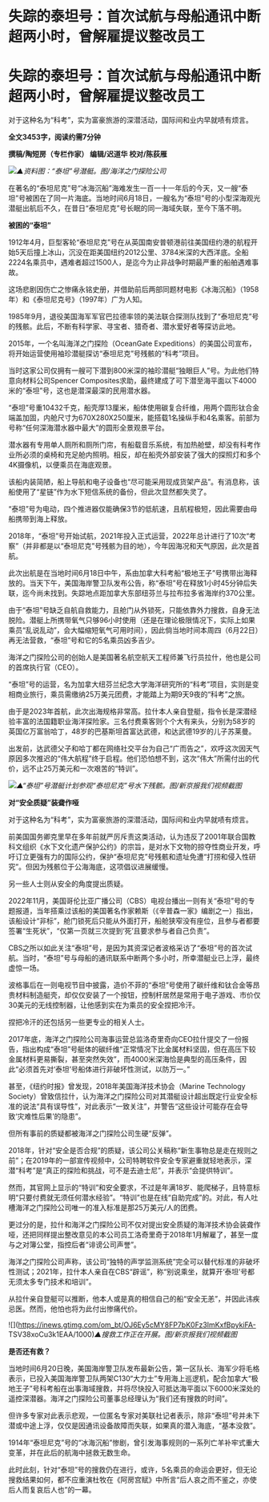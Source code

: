 # 失踪的泰坦号：首次试航与母船通讯中断超两小时，曾解雇提议整改员工

# 失踪的泰坦号：首次试航与母船通讯中断超两小时，曾解雇提议整改员工

对于这种名为“科考”，实为富豪旅游的深潜活动，国际间和业内早就啧有烦言。

**全文3453字，阅读约需7分钟**

**撰稿/陶短房（专栏作家） 编辑/迟道华 校对/陈荻雁**

![](https://inews.gtimg.com/om_bt/O74td810AX6V7g_wHLWgUrnDVUbVGVN0bkTNGgdLKq_NsAA/1000)_▲资料图：“泰坦”号潜艇。图/海洋之门探险公司_

在著名的“泰坦尼克”号“冰海沉船”海难发生一百一十一年后的今天，又一艘“泰坦”号被困在了同一片海底。当地时间6月18日，一艘名为“泰坦”号的小型深海观光潜艇出航后不久，在昔日“泰坦尼克”号长眠的同一海域失联，至今下落不明。

**被困的“泰坦”**

1912年4月，巨型客轮“泰坦尼克”号在从英国南安普顿港前往美国纽约港的航程开始5天后撞上冰山，沉没在距美国纽约2012公里、3784米深的大西洋底。全船2224名乘员中，遇难者超过1500人，是迄今为止非战争时期最严重的船舶遇难事故。

这场悲剧因伤亡之惨痛永铭史册，并借助前后两部同题材电影《冰海沉船》（1958年）和《泰坦尼克号》（1997年）广为人知。

1985年9月，退役美国海军军官巴拉德率领的美法联合探测队找到了“泰坦尼克”号的残骸。此后，不断有科学家、寻宝者、猎奇者、潜水爱好者等探访此地。

2015年，一个名叫海洋之门探险（OceanGate Expeditions）的美国公司宣布，将开始运营使用袖珍潜艇探访“泰坦尼克”号残骸的“科考”项目。

当时这家公司仅拥有一艘可下潜到800米深的袖珍潜艇“独眼巨人”号。为此他们特意向材料公司Spencer
Composites求助，最终建成了可下潜至海平面以下4000米的“泰坦”号，这也是潜深最深的民用潜水器。

“泰坦”号重10432千克，船壳厚13厘米，船体使用碳复合纤维，用两个圆形钛合金端盖加固，内舱尺寸为670X280X250厘米，能搭载1名操纵手和4名乘客。前部为号称“任何深海潜水器中最大”的圆形全景观景平台。

潜水器有专用单人厕所和厕所门帘，有船载音乐系统，有加热舱壁，却没有科考作业所必须的桌椅和充足舱内照明。相反，却在船壳外部安装了强大的探照灯和多个4K摄像机，以便乘员在海底观景。

该船内装简陋，船上导航和电子设备也“尽可能采用现成货架产品”。有消息称，该船使用了“星链”作为水下短信系统的备份，但此次显然都失灵了。

“泰坦”号为电动，四个推进器仅能确保3节的低航速，且航程极短，因此需要由母船携带到海上释放。

2018年，“泰坦”号开始试航，2021年投入正式运营，2022年总计进行了10次“考察”（并非都是以“泰坦尼克”号残骸为目的地），今年因海况和天气原因，此次是首航。

此次出航是在当地时间6月18日中午，系由加拿大科考船“极地王子”号携带出海释放的。当天下午，美国海岸警卫队发布公告，称“泰坦”号在释放1小时45分钟后失联，迄今尚未找到。失踪地点距加拿大东部纽芬兰与拉布拉多省海岸约370公里。

由于“泰坦”号缺乏自航自救能力，且舱门从外锁死，只能依靠外力搜救，自身无法脱险。潜艇上所携带氧气只够96小时使用（还是在理论极限情况下，实际上如果乘员“乱说乱动”，会大幅缩短氧气可用时间），因此倘当地时间本周四（6月22日）再无法营救，“泰坦”号和它的5名乘员凶多吉少。

海洋之门探险公司的创始人是美国著名航空航天工程师兼飞行员拉什，他也是公司的首席执行官（CEO）。

“泰坦”号的运营，名为加拿大纽芬兰纪念大学海洋研究所的“科考”项目，实则是变相商业旅行，乘员需缴纳25万美元团费，才能踏上为期9天9夜的“科考”之旅。

由于是2023年首航，此次出海规格非常高。拉什本人亲自登艇，指令长是深潜经验丰富的法国籍职业海洋探险家。三名付费乘客则个个大有来头，分别为58岁的英国亿万富翁哈丁，48岁的巴基斯坦首富达武德，和达武德19岁的儿子苏莱曼。

出发前，达武德父子和哈丁都在网络社交平台为自己“广而告之”，欢呼这次因天气原因多次推迟的“伟大航程”终于启程。他们恐怕想不到，这次“伟大”所需付出的代价，远不止25万美元和一次艰苦的“特训”。

![](https://inews.gtimg.com/om_bt/OLfIRszOfFwnvUJrMCYkmtb2w2b3fp7WzRH6p7jHZ1egEAA/1000)_▲“泰坦”号潜艇计划参观“泰坦尼克”号水下残骸。图/新京报我们视频截图_

**对“安全质疑”装聋作哑**

对于这种名为“科考”，实为富豪旅游的深潜活动，国际间和业内早就啧有烦言。

前美国国务卿克里早在多年前就严厉斥责这类活动，认为违反了2001年联合国教科文组织《水下文化遗产保护公约》的宗旨，是对水下文物的掠夺性商业开发，呼吁订立更强有力的国际公约，保护“泰坦尼克”号残骸和遗址免遭“打捞和侵入性研究”。但因为残骸位于公海海底，这项倡议进展缓慢。

另一些人士则从安全的角度提出质疑。

2022年11月，美国哥伦比亚广播公司（CBS）电视台播出一则有关“泰坦”号的专题报道，当年搭乘过该船的美国著名作家赖斯（《辛普森一家》编剧之一）指出，该船设计“非标”，舱门锁死后只能从外面打开，船舱狭窄没有座位，且参与者都要签署“生死状”，“仅第一页就三次提到‘死’且要求参与者自己负责”。

CBS之所以如此关注“泰坦”号，是因为其资深记者波格采访了“泰坦”号的首次试航。当时，“泰坦”号与母船的通讯联系中断两个多小时，所幸潜艇业已上浮，最终虚惊一场。

波格事后在一则电视节目中披露，造价不菲的“泰坦”号使用了碳纤维和钛合金等昂贵材料制造艇壳，却仅仅安装了一个按钮，控制杆居然是常用于电子游戏、市价仅30美元的无线控制器，让他感到实在为乘员的安全捏把冷汗。

捏把冷汗的还包括另一些更专业的相关人士。

2017年底，海洋之门探险公司海事运营总监洛奇里奇向CEO拉什提交了一份报告，指出构成“泰坦”号艇体的碳纤维“正常情况下比金属材料坚固，但在高压下较金属材料更易撕裂，甚至突然失效”，而4000米深海恰是典型的高压条件，因此“必须首先对‘泰坦’号船体进行非破坏性测试，以防万一。”

甚至，《纽约时报》曾发现，2018年美国海洋技术协会（Marine Technology
Society）曾致信拉什，认为海洋之门探险公司对其潜艇设计超出既定行业安全标准的说法“具有误导性”，对此表示“一致关注”，并警告“这些设计可能存在会导致‘灾难性后果’的隐患”。

但所有事前的质疑都被海洋之门探险公司生硬“反弹”。

2018年，针对“安全是否合规”的质疑，该公司公关稿称“新生事物总是走在规则之前”；在2019年的一部宣传视频中，公司特聘软件安全专家避重就轻地表示，深潜“科考”是“真正的探险和挑战，可不是去迪士尼”，并表示“会提供特训”。

然而，其官网上显示的“特训”和安全要求，不过是年满18岁、能爬梯子，且特意标明“只要付费就无须任何潜水经验”。“特训”也是在线“自助完成”的。对此，有人吐槽海洋之门探险公司唯一的准入标准是那25万美元/人的团费。

更过分的是，拉什和海洋之门探险公司不仅对提出安全质疑的海洋技术协会装聋作哑，还把同样提出整改意见的本公司员工洛奇里奇于2018年1月解雇了，甚至一度与之对簿公堂，指控后者“诽谤公司声誉”。

海洋之门探险公司声称，该公司“独特的声学监测系统”完全可以替代标准的非破坏性测试；2021年，拉什本人亲自在CBS“辟谣”，称“别说乘坐，就算开‘泰坦’号都无须太多专门技术和培训”。

从拉什亲自登艇可以推断，他本人或是真的相信自己的船“安全无恙”，并因此讳疾忌医。然而，他怕也将为此付出惨痛代价。

![](https://inews.gtimg.com/om_bt/OJ6Ey5cMY8FP7bK0Fz3ImKxfBpykiFA-
TSV38xoCu3k1EAA/1000)_▲搜救工作正在开展。图/新京报我们视频截图_

**是否还有救？**

当地时间6月20日晚，美国海岸警卫队发布最新公告，第一区队长、海军少将毛格表示，已投入美国海岸警卫队两架C130“大力士”专用海上巡逻机，配合加拿大“极地王子”号科考船在出事海域搜救，并将尽快投入可抵达海平面以下6000米深处的遥控深潜器。海洋之门探险公司董事总经理认为“我们还有搜救的时间”。

但许多专家对此表示悲观，一位匿名专家对美联社记者表示，除非“泰坦”号并未下潜或中途上浮，仅仅是因通讯设备故障而失联，如果真的潜入海底，“基本没救”。

1914年“泰坦尼克”号的“冰海沉船”惨剧，曾引发海事规则的一系列亡羊补牢式重大变革，并在此后的航海中拯救无数生命。

此时此刻，针对“泰坦”号的搜救仍在进行，或许，5名乘员的命运会更好，但无论搜救结果如何，都不应重演杜牧在《阿房宫赋》中所言“后人哀之而不鉴之，亦使后人而复哀后人也”的一幕。

